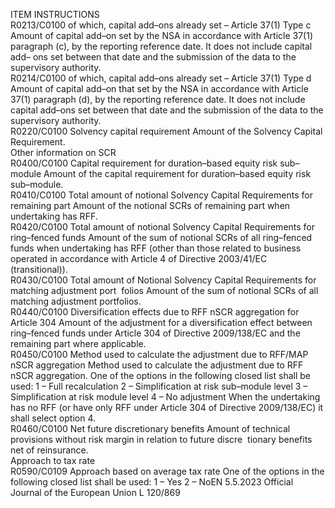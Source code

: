  
ITEM  INSTRUCTIONS  
R0213/C0100  of which, capital add–ons 
already set – Article 37(1) 
Type c  Amount of capital add–on set by the NSA in accordance with Article 37(1) 
paragraph (c), by the reporting reference date. It does not include capital add– 
ons set between that date and the submission of the data to the supervisory 
authority.  
R0214/C0100  of which, capital add–ons 
already set – Article 37(1) 
Type d  Amount of capital add–on that set by the NSA in accordance with Article 37(1) 
paragraph (d), by the reporting reference date. It does not include capital add–ons 
set between that date and the submission of the data to the supervisory authority.  
R0220/C0100  Solvency capital requirement  Amount of the Solvency Capital Requirement.  
Other 
information on 
SCR  
R0400/C0100  Capital requirement for 
duration–based equity risk 
sub–module  Amount of the capital requirement for duration–based equity risk sub–module.  
R0410/C0100  Total amount of notional 
Solvency Capital Requirements 
for remaining part  Amount of the notional SCRs of remaining part when undertaking has RFF.  
R0420/C0100  Total amount of notional 
Solvency Capital Requirements 
for ring–fenced funds  Amount of the sum of notional SCRs of all ring–fenced funds when undertaking 
has RFF (other than those related to business operated in accordance with 
Article 4 of Directive 2003/41/EC (transitional)).  
R0430/C0100  Total amount of Notional 
Solvency Capital Requirements 
for matching adjustment port ­
folios  Amount of the sum of notional SCRs of all matching adjustment portfolios.  
R0440/C0100  Diversification effects due to 
RFF nSCR aggregation for 
Article 304  Amount of the adjustment for a diversification effect between ring–fenced funds 
under Article 304 of Directive 2009/138/EC and the remaining part where 
applicable.  
R0450/C0100  Method used to calculate the 
adjustment due to RFF/MAP 
nSCR aggregation  Method used to calculate the adjustment due to RFF nSCR aggregation. One of the 
options in the following closed list shall be used: 
1 – Full recalculation 
2 – Simplification at risk sub–module level 
3 – Simplification at risk module level 
4 – No adjustment 
When the undertaking has no RFF (or have only RFF under Article 304 of 
Directive 2009/138/EC) it shall select option 4.  
R0460/C0100  Net future discretionary 
benefits  Amount of technical provisions without risk margin in relation to future discre ­
tionary benefits net of reinsurance.  
Approach to tax 
rate  
R0590/C0109  Approach based on average 
tax rate  One of the options in the following closed list shall be used: 
1 – Yes 
2 – NoEN  5.5.2023 Official Journal of the European Union L 120/869